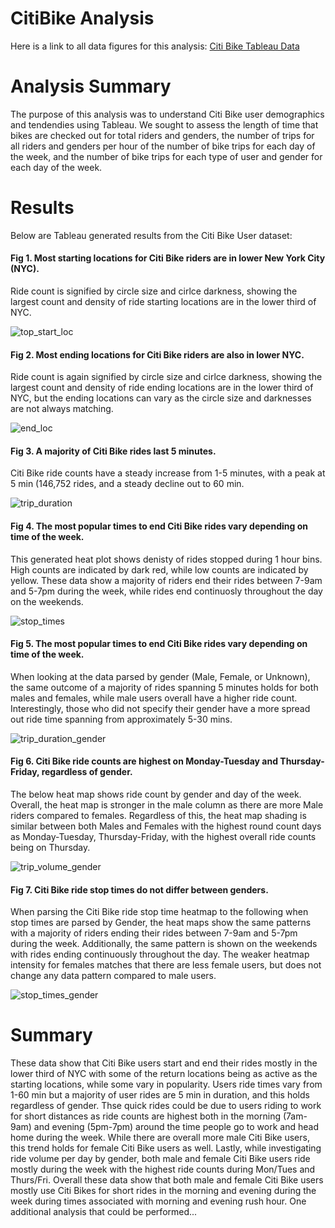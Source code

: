 # CitiBike Analysis

Here is a link to all data figures for this analysis:
[Citi Bike Tableau Data](https://public.tableau.com/app/profile/michael.marone/viz/CitiBike_Challenge_16647958945100/Story1?publish=yes)

# Analysis Summary

The purpose of this analysis was to understand Citi Bike user demographics and tendendies using Tableau. We sought to assess the length of time that bikes are checked out for total riders and genders, the number of trips for all riders and genders per hour of the number of bike trips for each day of the week, and the number of bike trips for each type of user and gender for each day of the week.

# Results

Below are Tableau generated results from the Citi Bike User dataset:

#### Fig 1. Most starting locations for Citi Bike riders are in lower New York City (NYC).

Ride count is signified by circle size and cirlce darkness, showing the largest count and density of ride starting locations are in the lower third of NYC.

![top_start_loc](https://user-images.githubusercontent.com/108199140/194126176-7e6fe2d0-cf4b-49ec-b4dc-8ec156374ed7.PNG)

#### Fig 2. Most ending locations for Citi Bike riders are also in lower NYC.

Ride count is again signified by circle size and cirlce darkness, showing the largest count and density of ride ending locations are in the lower third of NYC, but 
the ending locations can vary as the circle size and darknesses are not always matching.

![end_loc](https://user-images.githubusercontent.com/108199140/194183185-dce4c087-c2d9-4821-9489-2f6dae633519.PNG)

#### Fig 3. A majority of Citi Bike rides last 5 minutes.

Citi Bike ride counts have a steady increase from 1-5 minutes, with a peak at 5 min (146,752 rides, and a steady decline out to 60 min.

![trip_duration](https://user-images.githubusercontent.com/108199140/194128093-48abb345-90f8-4ed5-a49a-99b348efd3cc.PNG)

#### Fig 4. The most popular times to end Citi Bike rides vary depending on time of the week.

This generated heat plot shows denisty of rides stopped during 1 hour bins. High counts are indicated by dark red, while low counts are indicated by yellow. These data show a majority of riders end their rides between 7-9am and 5-7pm during the week, while rides end continuosly throughout the day on the weekends.

![stop_times](https://user-images.githubusercontent.com/108199140/194130331-8786ead3-4340-435b-aa54-cd536b30b26d.PNG)

#### Fig 5. The most popular times to end Citi Bike rides vary depending on time of the week.

When looking at the data parsed by gender (Male, Female, or Unknown), the same outcome of a majority of rides spanning 5 minutes holds for both males and females, while male users overall have a higher ride count. Interestingly, those who did not specify their gender have a more spread out ride time spanning from approximately 5-30 mins.

![trip_duration_gender](https://user-images.githubusercontent.com/108199140/194132056-4914e82d-493e-421e-a88f-1b9aa423707a.PNG)

#### Fig 6. Citi Bike ride counts are highest on Monday-Tuesday and Thursday-Friday, regardless of gender.

The below heat map shows ride count by gender and day of the week. Overall, the heat map is stronger in the male column as there are more Male riders compared to females. Regardless of this, the heat map shading is similar between both Males and Females with the highest round count days as Monday-Tuesday, Thursday-Friday, with the highest overall ride counts being on Thursday.

![trip_volume_gender](https://user-images.githubusercontent.com/108199140/194147206-ed3c548c-fdcf-4df5-aee6-9617ae269cb9.PNG)

#### Fig 7. Citi Bike ride stop times do not differ between genders.

When parsing the Citi Bike ride stop time heatmap to the following when stop times are parsed by Gender, the heat maps show the same patterns with a majority of riders ending their rides between 7-9am and 5-7pm during the week. Additionally, the same pattern is shown on the weekends with rides ending continuously throughout the day. The weaker heatmap intensity for females matches that there are less female users, but does not change any data pattern compared to male users.

![stop_times_gender](https://user-images.githubusercontent.com/108199140/194147943-e7755591-f742-4a7e-9b85-f8bfc70046ce.PNG)

# Summary

  These data show that Citi Bike users start and end their rides mostly in the lower third of NYC with some of the return locations being as active as the starting locations, while some vary in popularity. Users ride times vary from 1-60 min but a majority of user rides are 5 min in duration, and this holds regardless of gender. Thse quick rides could be due to users riding to work for short distances as ride counts are highest both in the morning (7am-9am) and evening (5pm-7pm) around the time people go to work and head home during the week. While there are overall more male Citi Bike users, this trend holds for female Citi Bike users as well. Lastly, while investigating ride volume per day by gender, both male and female Citi Bike users ride mostly during the week with the highest ride counts during Mon/Tues and Thurs/Fri. Overall these data show that both male and female Citi Bike users mostly use Citi Bikes for short rides in the morning and evening during the week during times associated with morning and evening rush hour. 
  One additional analysis that could be performed...
  
  
  
  
  
